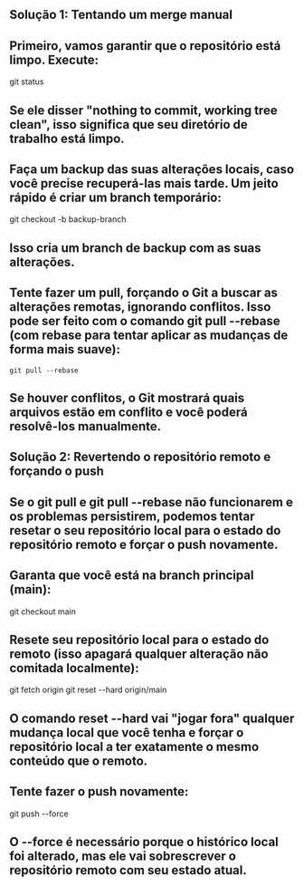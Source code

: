 ## Solução 1: Tentando um merge manual

## Primeiro, vamos garantir que o repositório está limpo. Execute:

git status

## Se ele disser "nothing to commit, working tree clean", isso significa que seu diretório de trabalho está limpo.

## Faça um backup das suas alterações locais, caso você precise recuperá-las mais tarde. Um jeito rápido é criar um branch temporário:

git checkout -b backup-branch

## Isso cria um branch de backup com as suas alterações.

## Tente fazer um pull, forçando o Git a buscar as alterações remotas, ignorando conflitos. Isso pode ser feito com o comando git pull --rebase (com rebase para tentar aplicar as mudanças de forma mais suave):

    git pull --rebase

## Se houver conflitos, o Git mostrará quais arquivos estão em conflito e você poderá resolvê-los manualmente.

## Solução 2: Revertendo o repositório remoto e forçando o push

## Se o git pull e git pull --rebase não funcionarem e os problemas persistirem, podemos tentar resetar o seu repositório local para o estado do repositório remoto e forçar o push novamente.

## Garanta que você está na branch principal (main):

git checkout main

## Resete seu repositório local para o estado do remoto (isso apagará qualquer alteração não comitada localmente):

git fetch origin
git reset --hard origin/main

## O comando reset --hard vai "jogar fora" qualquer mudança local que você tenha e forçar o repositório local a ter exatamente o mesmo conteúdo que o remoto.

## Tente fazer o push novamente:

git push --force

## O --force é necessário porque o histórico local foi alterado, mas ele vai sobrescrever o repositório remoto com seu estado atual.